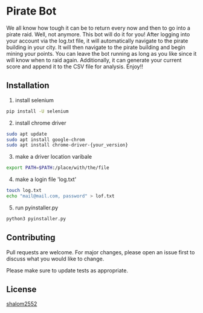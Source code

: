 # Pirate Bot
We all know how tough it can be to return every now and then to go into a pirate raid.
Well, not anymore.
This bot will do it for you!
After logging into your account via the log.txt file, it will automatically navigate to the pirate building in your city.
It will then navigate to the pirate building and begin mining your points.
You can leave the bot running as long as you like since it will know when to raid again.
Additionally, it can generate your current score and append it to the CSV file for analysis.
Enjoy!!

## Installation
1. install selenium


```bash
pip install -U selenium
```
2. install chrome driver
```bash
sudo apt update
sudo apt install google-chrom
sudo apt install chrome-driver-{your_version}
```
3. make a driver location varibale
```bash
export PATH=$PATH:/place/with/the/file
```
4. make a login file 'log.txt'
```bash
touch log.txt
echo "mail@mail.com, password" > lof.txt
```
5. run pyinstaller.py
```bash
python3 pyinstaller.py
```


## Contributing
Pull requests are welcome. For major changes, please open an issue first to discuss what you would like to change.

Please make sure to update tests as appropriate.

## License
[shalom2552](https://github.com/shalom2552)

